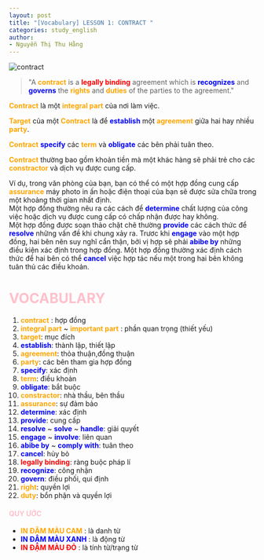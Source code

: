 ```yaml
---
layout: post
title: "[Vocabulary] LESSON 1: CONTRACT "
categories: study_english
author:
- Nguyễn Thị Thu Hằng
---
```

![contract](https://www.mccabeandco.com/wp-content/uploads/2019/11/con2.jpg)

> "A **<span style="color:orange">contract</span>** is a **<span style="color:red">legally binding</span>** agreement which is **<span style="color:blue">recognizes</span>** and **<span style="color:blue">governs</span>** the **<span style="color:orange">rights</span>** and **<span style="color:orange">duties</span>** of the parties to the agreement."


**<span style="color:orange">Contract</span>** là một **<span style="color:orange">integral part</span>** của nơi làm việc.<br/>

**<span style="color:orange">Target</span>** của một **<span style="color:orange">Contract</span>** là để **<span style="color:blue">establish</span>** một **<span style="color:orange">agreement</span>** giữa hai hay nhiều **<span style="color:orange">party</span>**. <br/>

**<span style="color:orange">Contract</span>** **<span style="color:blue">specify</span>** các **<span style="color:orange">term</span>** và **<span style="color:blue">obligate</span>** các bên phải tuân theo.<br/>

**<span style="color:orange">Contract</span>** thường bao gồm khoản tiền mà một khác hàng sẽ phải trẻ cho các **<span style="color:orange">constractor</span>** và dịch vụ được cung cấp.<br/>

Ví dụ, trong văn phòng của bạn, bạn có thể có một hợp đồng cung cấp **<span style="color:orange">assurance</span>** máy photo in ấn hoặc điện thoại của bạn sẽ được sửa chữa trong một khoảng thời gian nhất định.<br/>
Một hợp đồng thường nêu ra các cách để **<span style="color:blue">determine</span>** chất lượng của công việc hoặc dịch vụ được cung cấp có chấp nhận được hay không.<br/>
Một hợp đồng được soạn thảo chặt chẽ thường **<span style="color:blue">provide</span>** các cách thức để **<span style="color:blue"> resolve</span>** những vấn đề khi chung xảy ra. Trươc khi **<span style="color:blue">engage</span>** vào một hợp đồng, hai bên nên suy nghĩ cẩn thận, bởi vị hợp sẽ phải **<span style="color:blue">abibe by</span>** những điều kiện xác định trong hợp đồng.
Một hợp đồng thường xác định cách thức để hai bên có thể **<span style="color:blue">cancel</span>** việc hợp tác nếu một trong hai bên không tuân thủ các điều khoản.

# **<span style="color:pink">VOCABULARY</span>**

1. **<span style="color:orange">contract</span>** : hợp đồng
2. **<span style="color:orange">integral part</span>** ~ **<span style="color:orange">important part</span>** :  phần quan trọng (thiết yếu)
3. **<span style="color:orange">target</span>**: mục đích
4. **<span style="color:blue">establish</span>**: thành lập, thiết lập
5. **<span style="color:orange">agreement</span>**: thỏa thuận,đồng thuận
6. **<span style="color:orange">party</span>**: các bên tham gia hợp đồng
7. **<span style="color:blue">specify</span>**: xác định
8. **<span style="color:orange">term</span>**: điều khoản
9. **<span style="color:blue">obligate</span>**: bắt buộc
10. **<span style="color:orange">constractor</span>**: nhà thầu, bên thầu
11. **<span style="color:orange">assurance</span>**: sự đảm bảo
12. **<span style="color:blue">determine</span>**: xác định
13. **<span style="color:blue">provide</span>**: cung cấp
14. **<span style="color:blue"> resolve</span>** ~ **<span style="color:blue"> solve</span>** ~ **<span style="color:blue"> handle</span>**: giải quyết
15. **<span style="color:blue">engage</span>** ~ **<span style="color:blue">involve</span>**: liên quan
16. **<span style="color:blue">abibe by</span>** ~ **<span style="color:blue">comply with</span>**: tuân theo
17. **<span style="color:blue">cancel</span>**: hủy bỏ
18. **<span style="color:red">legally binding</span>**: ràng buộc pháp lí
19. **<span style="color:blue">recognize</span>**: công nhận
20. **<span style="color:blue">govern</span>**: điều phối, qui định
21. **<span style="color:orange">right</span>**: quyền lợi
22. **<span style="color:orange">duty</span>**: bổn phận và quyền lợi
                   
#### **<span style="color:pink">QUY ƯỚC</span>**
 - **<span style="color:orange">IN ĐẬM MÀU CAM</span>** :  là danh từ
 - **<span style="color:blue">IN ĐẬM MÀU XANH</span>** :  là động từ
 - **<span style="color:red">IN ĐẬM MÀU ĐỎ</span>** :  là tính từ/trạng từ
